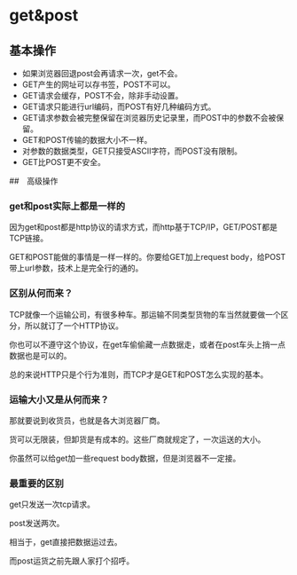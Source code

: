 # get&post

## 基本操作

- 如果浏览器回退post会再请求一次，get不会。
- GET产生的网址可以存书签，POST不可以。
- GET请求会缓存，POST不会，除非手动设置。 
- GET请求只能进行url编码，而POST有好几种编码方式。
- GET请求参数会被完整保留在浏览器历史记录里，而POST中的参数不会被保留。
- GET和POST传输的数据大小不一样。
- 对参数的数据类型，GET只接受ASCII字符，而POST没有限制。
- GET比POST更不安全。

##　高级操作

### get和post实际上都是一样的

因为get和post都是http协议的请求方式，而http基于TCP/IP，GET/POST都是TCP链接。

GET和POST能做的事情是一样一样的。你要给GET加上request body，给POST带上url参数，技术上是完全行的通的。

### 区别从何而来？

TCP就像一个运输公司，有很多种车。那运输不同类型货物的车当然就要做一个区分，所以就订了一个HTTP协议。

你也可以不遵守这个协议，在get车偷偷藏一点数据走，或者在post车头上捎一点数据也是可以的。

总的来说HTTP只是个行为准则，而TCP才是GET和POST怎么实现的基本。

### 运输大小又是从何而来？

那就要说到收货员，也就是各大浏览器厂商。

货可以无限装，但卸货是有成本的。这些厂商就规定了，一次运送的大小。

你虽然可以给get加一些request body数据，但是浏览器不一定接。

### 最重要的区别

get只发送一次tcp请求。

post发送两次。

相当于，get直接把数据运过去。

而post运货之前先跟人家打个招呼。
